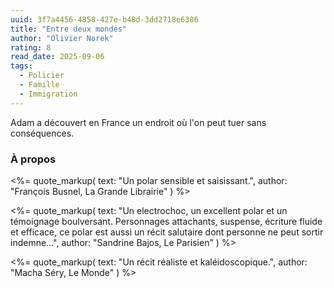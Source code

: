 ```yaml
---
uuid: 3f7a4456-4858-427e-b48d-3dd2718e6386
title: "Entre deux mondes"
author: "Olivier Norek"
rating: 8
read_date: 2025-09-06
tags:
  - Policier
  - Famille
  - Immigration
---
```


Adam a découvert en France un endroit où l'on peut tuer sans conséquences.

### À propos

<%= quote_markup(
  text: "Un polar sensible et saisissant.",
  author: "François Busnel, La Grande Librairie"
) %>

<%= quote_markup(
  text: "Un electrochoc, un excellent polar et un témoignage boulversant. Personnages attachants, suspense, écriture fluide et efficace, ce polar est aussi un récit salutaire dont personne ne peut sortir indemne…",
  author: "Sandrine Bajos, Le Parisien"
) %>

<%= quote_markup(
  text: "Un récit réaliste et kaléidoscopique.",
  author: "Macha Séry, Le Monde"
) %>
